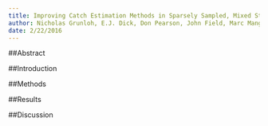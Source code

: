 ```yaml
---
title: Improving Catch Estimation Methods in Sparsely Sampled, Mixed Stock Fisheries.
author: Nicholas Grunloh, E.J. Dick, Don Pearson, John Field, Marc Mangel
date: 2/22/2016
---
```


<!-- 
pandoc -o methodsPaper.html methodsPaper.md --webtex
pandoc -o methodsPaper.pdf  methodsPaper.md --webtex
pandoc -o methodsPaper.docx methodsPaper.md --webtex
-->

##Abstract

##Introduction

##Methods

##Results

##Discussion


